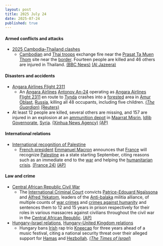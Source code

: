```yaml
---
layout: post
title: 2025 July 24
date: 2025-07-24
published: true
---
```



#### Armed conflicts and attacks

* [2025 Cambodia–Thailand clashes](https://en.wikipedia.org/wiki/2025_Cambodia%E2%80%93Thailand_clashes "2025 Cambodia–Thailand clashes")
  * [Cambodian](https://en.wikipedia.org/wiki/Royal_Cambodian_Armed_Forces "Royal Cambodian Armed Forces") and [Thai troops](https://en.wikipedia.org/wiki/Royal_Thai_Armed_Forces "Royal Thai Armed Forces") exchange fire near the [Prasat Ta Muen Thom](https://en.wikipedia.org/wiki/Prasat_Ta_Muen_Thom "Prasat Ta Muen Thom") site near the [border](https://en.wikipedia.org/wiki/Cambodia%E2%80%93Thailand_border "Cambodia–Thailand border"). Fourteen people are killed and 46 others are injured in Thailand. [(BBC News)](https://www.bbc.com/news/articles/c80p8z0y0eko) [(Al Jazeera)](https://www.aljazeera.com/news/liveblog/2025/7/24/live-at-least-2-killed-as-thai-cambodian-troops-clash-at-disputed-border)

#### Disasters and accidents

* [Angara Airlines Flight 2311](https://en.wikipedia.org/wiki/Angara_Airlines_Flight_2311 "Angara Airlines Flight 2311")
  * An [Angara Airlines](https://en.wikipedia.org/wiki/Angara_Airlines "Angara Airlines") [Antonov An-24](https://en.wikipedia.org/wiki/Antonov_An-24 "Antonov An-24") operating as [Angara Airlines Flight 2311](https://en.wikipedia.org/wiki/Angara_Airlines_Flight_2311 "Angara Airlines Flight 2311") en route to [Tynda](https://en.wikipedia.org/wiki/Tynda "Tynda") crashes into a [forested](https://en.wikipedia.org/wiki/Forest "Forest") area in [Amur Oblast](https://en.wikipedia.org/wiki/Amur_Oblast "Amur Oblast"), [Russia](https://en.wikipedia.org/wiki/Russia "Russia"), killing all 48 occupants, including five children. [(*The Guardian*)](https://www.theguardian.com/world/2025/jul/24/passenger-plane-missing-russia-far-east-an-24-angara) [(Reuters)](https://www.reuters.com/business/aerospace-defense/russian-plane-with-50-aboard-missing-amur-region-interfax-says-2025-07-24/)
* At least 12 people are killed, several others are missing, and 157 are injured in an explosion at an [ammunition depot](https://en.wikipedia.org/wiki/Ammunition_depot "Ammunition depot") in [Maarrat Misrin](https://en.wikipedia.org/wiki/Maarrat_Misrin "Maarrat Misrin"), [Idlib Governorate](https://en.wikipedia.org/wiki/Idlib_Governorate "Idlib Governorate"), [Syria](https://en.wikipedia.org/wiki/Syria "Syria"). [(Xinhua News Agency)](https://english.news.cn/20250725/7c59201ed56f4187adcf6ffaa886ae7c/c.html) [(AP)](https://apnews.com/article/syria-explosion-idlib-8764377a700af6bdda81a1106067fec6)

#### International relations

* [International recognition of Palestine](https://en.wikipedia.org/wiki/International_recognition_of_Palestine "International recognition of Palestine")
  * [French president](https://en.wikipedia.org/wiki/French_president "French president") [Emmanuel Macron](https://en.wikipedia.org/wiki/Emmanuel_Macron "Emmanuel Macron") announces that [France](https://en.wikipedia.org/wiki/France "France") will recognize [Palestine](https://en.wikipedia.org/wiki/Palestine "Palestine") as a state starting September, citing reasons such as an immediate end to the [war](https://en.wikipedia.org/wiki/Gaza_war "Gaza war") and helping the [humanitarian crisis](https://en.wikipedia.org/wiki/Gaza_humanitarian_crisis_%282023%E2%80%93present%29 "Gaza humanitarian crisis (2023–present)"). [(France 24)](https://www.france24.com/en/live-news/20250724-french-president-macron-says-france-will-recognize-palestine-as-a-state-in-september) [(AP)](https://apnews.com/article/france-recognize-palestine-state-macron-800ed63143f0653a7f215ad96f7038d3)

#### Law and crime

* [Central African Republic Civil War](https://en.wikipedia.org/wiki/Central_African_Republic_Civil_War "Central African Republic Civil War")
  * The [International Criminal Court](https://en.wikipedia.org/wiki/International_Criminal_Court "International Criminal Court") convicts [Patrice-Edouard Ngaïssona](https://en.wikipedia.org/wiki/Patrice-Edouard_Nga%C3%AFssona "Patrice-Edouard Ngaïssona") and [Alfred Yekatom](https://en.wikipedia.org/wiki/Alfred_Yekatom "Alfred Yekatom"), leaders of the [Anti-balaka](https://en.wikipedia.org/wiki/Anti-balaka "Anti-balaka") militia alliance, of multiple counts of [war crimes](https://en.wikipedia.org/wiki/War_crimes "War crimes") and [crimes against humanity](https://en.wikipedia.org/wiki/Crimes_against_humanity "Crimes against humanity") and sentences them to 12 and 15 years in prison respectively for their roles in various massacres against civilians throughout the civil war in the [Central African Republic](https://en.wikipedia.org/wiki/Central_African_Republic "Central African Republic"). [(AP)](https://apnews.com/article/international-court-war-crimes-central-african-republic-e0c65fc4ef65d107f54e296ac7214de4)
* [Hungary–Israel relations](https://en.wikipedia.org/wiki/Hungary%E2%80%93Israel_relations "Hungary–Israel relations"), [Hungary–United Kingdom relations](https://en.wikipedia.org/wiki/Hungary%E2%80%93United_Kingdom_relations "Hungary–United Kingdom relations")
  * Hungary bans [Irish](https://en.wikipedia.org/wiki/Northern_Ireland "Northern Ireland") rap trio [Kneecap](https://en.wikipedia.org/wiki/Kneecap_%28band%29 "Kneecap (band)") for three years ahead of a music festival, citing a national security threat over their alleged support for [Hamas](https://en.wikipedia.org/wiki/Hamas "Hamas") and [Hezbollah](https://en.wikipedia.org/wiki/Hezbollah "Hezbollah"). [(*The Times of Israel*)](https://www.timesofisrael.com/hungary-bans-anti-israel-rap-group-kneecap-from-entering-country-for-festival-gig/)
